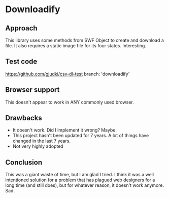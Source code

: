 # Downloadify

## Approach

This library uses some methods from SWF Object to create and download a file. It also requires a static image file for its four states. Interesting.

## Test code
https://github.com/gjudki/csv-dl-test
branch: 'downloadify'

## Browser support

This doesn't appear to work in ANY commonly used browser.

## Drawbacks
- It doesn't work. Did I implement it wrong? Maybe.
- This project hasn't been updated for 7 years. A lot of things have changed in the last 7 years.
- Not very highly adopted

## Conclusion

This was a giant waste of time, but I am glad I tried. I think it was a well intentioned solution for a problem that has plagued web designers for a long time (and still does), but for whatever reason, it doesn't work anymore. Sad.
